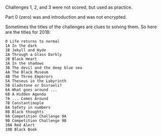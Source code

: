 Challenges 1, 2, and 3 were not scored, but used as practice.

Part 0 (zero) was and introduction and was not encrypted.

Sometimes the titles of the challenges are clues to solving them.
So here are the titles for 2018:

    0 Life returns to normal
    1A In the dark
    1B Jekyll and Hyde
    2A Through a Glass Darkly
    2B Black Heart
    3A In the shadows
    3B The devil and the deep blue sea
    4A The Black Museum
    4B The Three Emperors
    5A Theseus in the Labyrinth
    5B Gladstone or Disraeli?
    6A What goes around ...
    6B A Hidden Agenda
    7A ... Comes Around
    7B Constantinople
    8A Safety in numbers
    8B Black thoughts
    9A Competition Challenge 9A
    9B Competition Challenge 9B
    10A Red Alert
    10B Black Book
